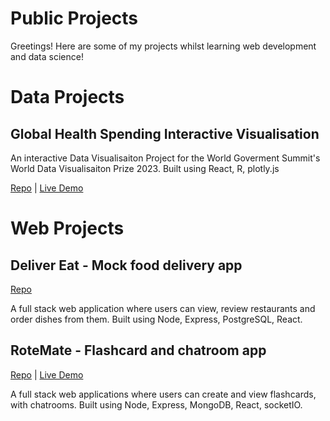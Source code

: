 # Public Projects

Greetings! Here are some of my projects whilst learning web development and data science!

# Data Projects

## Global Health Spending Interactive Visualisation

An interactive Data Visualisaiton Project for the World Goverment Summit's World Data Visualisaiton Prize 2023. Built using React, R, plotly.js

[Repo](https://github.com/georgezeng0/world-data-visualisation-prize-2023) | [Live Demo](https://health-spend-dashboard.netlify.app/)

# Web Projects

## Deliver Eat - Mock food delivery app

[Repo](https://github.com/georgezeng0/food_delivery_app)

A full stack web application where users can view, review restaurants and order dishes from them. Built using Node, Express, PostgreSQL, React.

## RoteMate - Flashcard and chatroom app
[Repo](https://github.com/georgezeng0/social_study_app) | [Live Demo](https://rote-mate.herokuapp.com/)

A full stack web applications where users can create and view flashcards, with chatrooms. Built using Node, Express, MongoDB, React, socketIO.

